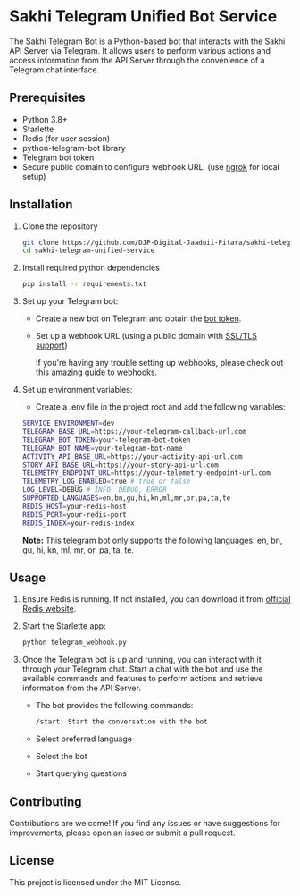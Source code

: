 # Sakhi Telegram Unified Bot Service

The Sakhi Telegram Bot is a Python-based bot that interacts with the Sakhi API Server via Telegram. It allows users to perform various actions and access information from the API Server through the convenience of a Telegram chat interface.

## Prerequisites

- Python 3.8+
- Starlette
- Redis (for user session)
- python-telegram-bot library
- Telegram bot token
- Secure public domain to configure webhook URL. (use [ngrok](https://ngrok.com/) for local setup)

## Installation

1. Clone the repository

   ```bash
   git clone https://github.com/DJP-Digital-Jaaduii-Pitara/sakhi-telegram-unified-service.git
   cd sakhi-telegram-unified-service

2. Install required python dependencies

   ```bash
   pip install -r requirements.txt

3. Set up your Telegram bot:
   - Create a new bot on Telegram and obtain the [bot token](https://core.telegram.org/bots/tutorial#obtain-your-bot-token).
   - Set up a webhook URL (using a public domain with [SSL/TLS support](https://core.telegram.org/bots/webhooks#always-ssl-tls))

     If you're having any trouble setting up webhooks, please check out this [amazing guide to webhooks](https://core.telegram.org/bots/webhooks).

4. Set up environment variables:
   - Create a .env file in the project root and add the following variables:
   ```bash
   SERVICE_ENVIRONMENT=dev
   TELEGRAM_BASE_URL=https://your-telegram-callback-url.com
   TELEGRAM_BOT_TOKEN=your-telegram-bot-token
   TELEGRAM_BOT_NAME=your-telegram-bot-name
   ACTIVITY_API_BASE_URL=https://your-activity-api-url.com
   STORY_API_BASE_URL=https://your-story-api-url.com
   TELEMETRY_ENDPOINT_URL=https://your-telemetry-endpoint-url.com
   TELEMETRY_LOG_ENABLED=true # true or false
   LOG_LEVEL=DEBUG # INFO, DEBUG, ERROR
   SUPPORTED_LANGUAGES=en,bn,gu,hi,kn,ml,mr,or,pa,ta,te
   REDIS_HOST=your-redis-host
   REDIS_PORT=your-redis-port
   REDIS_INDEX=your-redis-index
   ```
   **Note:** This telegram bot only supports the following languages: en, bn, gu, hi, kn, ml, mr, or, pa, ta, te.

## Usage

1. Ensure Redis is running. If not installed, you can download it from [official Redis website](https://redis.io/).

2. Start the Starlette app:
   ```bash
   python telegram_webhook.py

3. Once the Telegram bot is up and running, you can interact with it through your Telegram chat. Start a chat with the bot and use the available commands and features to perform actions and retrieve information from the API Server.

   - The bot provides the following commands:

      ```bash 
      /start: Start the conversation with the bot

   - Select preferred language
   - Select the bot
   - Start querying questions

## Contributing
Contributions are welcome! If you find any issues or have suggestions for improvements, please open an issue or submit a pull request.

## License
This project is licensed under the MIT License.
